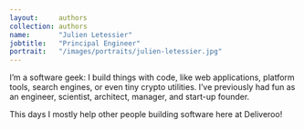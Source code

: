 ```yaml
---
layout:     authors
collection: authors
name:       "Julien Letessier"
jobtitle:   "Principal Engineer"
portrait:   "/images/portraits/julien-letessier.jpg"
---
```


I’m a software geek: I build things with code, like web applications, platform tools, search engines, or even tiny crypto utilities.
I’ve previously had fun as an engineer, scientist, architect, manager, and start-up founder.

This days I mostly help other people building software here at Deliveroo!
